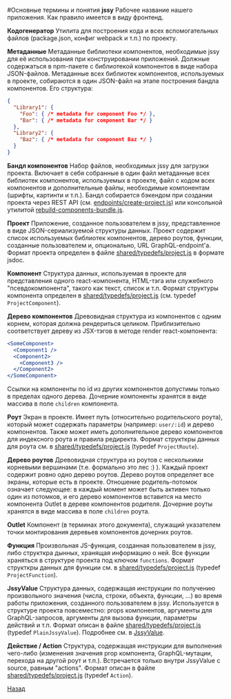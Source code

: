 #Основные термины и понятия
**jssy** Рабочее название нашего приложения. Как правило имеется в виду
фронтенд.

**Кодогенератор** Утилита для построения кода и всех вспомогательных файлов
(package.json, конфиг webpack и т.п.) по проекту.

**Метаданные** Метаданные библиотеки компонентов, необходимые jssy для её
использования при конструировании приложений. Должные содержаться в npm-пакете
с библиотекой компонентов в виде набора JSON-файлов. Метаданные всех библиотек
компонентов, используемых в проекте, собираются в один JSON-файл на этапе
построения бандла компонентов. Его структура:
```json
{
  "Library1": {
    "Foo": { /* metadata for component Foo */ },
    "Bar": { /* metadata for component Bar */ }
  },
  "Library2": {
    "Baz": { /* metadata for component Baz */ }
  }
}
```

**Бандл компонентов** Набор файлов, необходимых jssy для загрузки проекта.
Включает в себя собранные в один файл метаданные всех библиотек компонентов,
используемых в проекте, файл с кодом всех компонентов и дополнительные файлы,
необходимые компонентам (шрифты, картинти и т.п.). Бандл собирается бэкендом при
создании проекта через REST API (см.
[endpoints/create-project.js](../endpoints/create-project.js)) или консольной
утилитой [rebuild-components-bundle.js](../rebuild-components-bundle.js).

**Проект** Приложение, созданное пользователем в jssy, представленное в виде
JSON-сериализуемой структуры данных. Проект содержит список используемых
библиотек компонентов, дерево роутов, функции, созданные пользователем и,
опционально, URL GraphQL-endpoint'а. Формат проекта определен в файле
[shared/typedefs/project.js](../shared/typedefs/project.js) в формате jsdoc.

**Компонент** Структура данных, используемая в проекте для представления одного
react-компонента, HTML-тэга или служебного "псевдокомпонента", такого как текст,
список и т.п. Формат структуры компонента определен в
[shared/typedefs/project.js](../shared/typedefs/project.js) (см. typedef
`ProjectComponent`).

**Дерево компонентов** Древовидная структура из компонентов с одним корнем,
которая должна рендериться целиком. Приблизительно соответствует дереву из
JSX-тэгов в методе render react-компонента:
```jsx harmony
<SomeComponent>
  <Component1 />
  <Component2>
    <Component3 />
  </Component2>   
</SomeComponent>
```
Ссылки на компоненты по id из других компонентов допустимы только в пределах
одного дерева. Дочерние компоненты хранятся в виде массива в поле `children`
компонента.

**Роут** Экран в проекте. Имеет путь (относительно родительского роута),
который может содержать параметры (например: `user/:id`) и дерево компонентов.
Также может иметь дополнительное дерево компонентов для индексного роута и
правила редиректа. Формат структкры данных для роута см. в
[shared/typedefs/project.js](../shared/typedefs/project.js) (typedef
`ProjectRoute`).

**Дерево роутов** Древовидная структура из роутов с несколькими корневыми
вершинами (т.е. формально это лес :) ). Каждый проект содержит ровно одно дерево
роутов. Дерево роутов определяет все экраны, которые есть в проекте. Отношение
родитель-потомок означает следующее: в каждый момент может быть активен только
один из потомков, и его дерево компонентов вставится на место компонента Outlet
в дереве компонентов родителя. Дочерние роуты хранятся в виде массива в поле
`children` роута.

**Outlet** Компонент (в терминах этого документа), служащий указателем точки
монтирования деревьев компонентов дочерних роутов.

**Функция** Произвольная JS-функция, созданная пользователем в jssy, либо
структкра дынных, хранящая информацию о ней. Все функции храняться в структуре
проекта под ключом `functions`. Формат структкры данных для функции см. в
[shared/typedefs/project.js](../shared/typedefs/project.js) (typedef
`ProjectFunction`).

**JssyValue** Структура данных, содержащая инструкции по получению произвольного
значения (числа, строки, объекта, функции, ...) во время работы приложения,
созданного пользователем в jssy. Используется в структуре
проекта повсеместно: props компонентов, аргументы для GraphQL-запросов,
аргументы для вызова функции, параметры действий и т.п. Формат описан в файле 
[shared/typedefs/project.js](../shared/typedefs/project.js) (typedef
`PlainJssyValue`). Подробнее см. в [JssyValue](./jssy-values.md).

**Действие / Action** Структура, содержащая инструкции для выполнения чего-либо
(изменения значения prop компонента, GraphQL-мутации, перехода на другой роут и
т.п.). Встречается только внутри JssyValue с source, равным "actions". Формат
описан в файле 
[shared/typedefs/project.js](../shared/typedefs/project.js) (typedef `Action`).


[Назад](./index.md)
